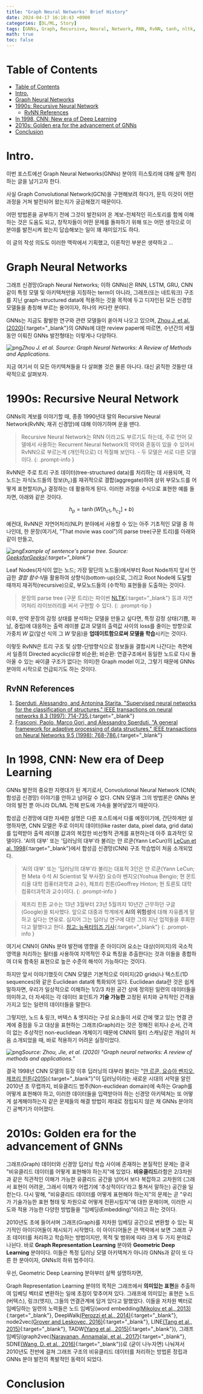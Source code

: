 ```yaml
---
title: "Graph Neural Networks' Brief History"
date: 2024-04-17 16:18:43 +0900
categories: [DL/ML, Story]
tags: [GNNs, Graph, Recursive, Neural, Network, RNN, RvNN, tanh, nltk, tree-structured, graph-structured, dataset, Deep Learning, Machine Learning, NLP, Language, DNN, MLP, Python]
math: true
toc: false
---
```


# Table of Contents
- [Table of Contents](#table-of-contents)
- [Intro.](#intro)
- [Graph Neural Networks](#graph-neural-networks)
- [1990s: Recursive Neural Network](#1990s-recursive-neural-network)
  - [RvNN References](#rvnn-references)
- [In 1998, CNN: New era of Deep Learning](#in-1998-cnn-new-era-of-deep-learning)
- [2010s: Golden era for the advancement of GNNs](#2010s-golden-era-for-the-advancement-of-gnns)
- [Conclusion](#conclusion)

# Intro.

이번 포스트에선 Graph Neural Networks(GNNs) 분야의 히스토리에 대해 살짝 정리하는 글을 남기고자 한다.

사실 Graph Convolutional Network(GCN)을 구현해보려 하다가, 문득 이것이 어떤 과정을 거쳐 발전되어 왔는지가 궁금해졌기 때문이다.

어떤 방법론을 공부하기 전에 그것이 발전되어 온 계보-전체적인 히스토리를 함께 이해하는 것은 도움도 되고, 창작자들이 어떤 문제를 돌파하기 위해 또는 어떤 생각으로 이 분야를 발전시켜 왔는지 답습해보는 일이 꽤 재미있기도 하다.

이 글의 작성 의도도 이러한 맥락에서 기획했고, 이론적인 부분은 생략하고 ...

# Graph Neural Networks

그래프 신경망(Graph Neural Networks; 이하 GNNs)은 RNN, LSTM, GRU, CNN 같이 특정 모델 및 아키텍쳐만을 지칭하는 term이 아니라, 그래프(또는 네트워크) 구조를 지닌 graph-structured data에 적용하는 것을 목적에 두고 디자인된 모든 신경망 모델들을 총칭해 부르는 용어이자, 하나의 커다란 분야다.

GNNs는 지금도 활발한 연구와 관련 모델들이 쏟아져 나오고 있으며, [Zhou J. et al.(2020)](https://www.sciencedirect.com/science/article/pii/S2666651021000012){:target="_blank"}의 GNNs에 대한 review paper에 따르면, 수년간의 세월동안 이뤄진 GNNs 발전형태는 이렇게나 다양하다.

![png](/assets/img/post/gnns_history/GNNs.png)*Zhou J. et al. Source: Graph Neural Networks: A Review of Methods and Applications.*

지금 여기서 이 모든 아키텍쳐들을 다 살펴볼 것은 물론 아니다. 대신 굵직한 것들만 대략적으로 살펴보자.

# 1990s: Recursive Neural Network

GNNs의 계보를 이야기할 때, 종종 1990년대 말의 Recursive Neural Network(RvNN; 재귀 신경망)에 대해 이야기하며 운을 땐다.

> Recursive Neural Network는 RNN 이라고도 부르기도 하는데, 주로 언어 모델에서 사용하는 Recurrent Neural Network의 약어와 혼동이 있을 수 있어서 RvNN으로 부르는게 (개인적으로) 더 적절해 보인다. - 두 모델은 서로 다른 모델이다.
{: .prompt-info }

RvNN은 주로 트리 구조 데이터(tree-structured data)를 처리하는 데 사용되며, 각 노드는 자식노드들의 정보($h_c$)를 재귀적으로 결합(aggregate)하여 상위 부모노드를 어떻게 표현할지($h_p$) 결정하는 데 활용하게 된다. 이러한 과정을 수식으로 표현한 예를 들자면, 아래와 같은 것이다.

$$
\begin{equation}
  h_p = \tanh{\left(W\left[h_{c1}, h_{c_2}\right]+b\right)}
\end{equation}
$$

예컨대, RvNN은 자연어처리(NLP) 분야에서 사용할 수 있는 아주 기초적인 모델 중 하나인데, 한 문장(여기서, "That movie was cool")의 parse tree(구문 트리)를 아래와 같이 만들고,

![png](/assets/img/post/gnns_history/ReNNs.png)*Example of sentence's parse tree. Source: [GeeksforGeeks](https://www.geeksforgeeks.org/difference-between-recursive-and-recurrent-neural-network/){:target="_blank"}*

Leaf Nodes(자식이 없는 노드; 가장 말단의 노드들)에서부터 Root Node까지 앞서 언급한 *결합 함수식*을 활용하여 상향식(bottom-up)으로, 그리고 Root Node에 도달할 때까지 재귀적(recursive)으로, 부모노드들의 (수학적) 표현들을 도출하는 것이다.

> 문장의 parse tree (구문 트리)는 파이썬 [NLTK](https://www.nltk.org/){:target="_blank"} 등과 자연어처리 라이브러리를 써서 구현할 수 있다.
{: .prompt-tip }

이후, 만약 문장의 감정 상태를 분석하는 모델을 만들고 싶다면, 특정 감정 상태(기쁨, 화남, 중립)에 대응하는 출력 레이블 값과 모델의 출력값 사이의 loss를 줄이는 방향으로 가중치 $W$ 값(앞선 식의 그 $W$ 맞음)을 **업데이트함으로써 모델을 학습**시키는 것이다.

이렇듯 RvNN은 트리 구조 및 상향-단방향식으로 정보들을 결합시켜 나간다는 측면에서 일종의 Directed acyclic(유향 비순환; 비순환: 연결구조에서 동일한 노드로 다시 돌아올 수 있는 싸이클 구조가 없다는 의미)한 Graph model 이고, 그렇기 때문에 GNNs 분야의 시작으로 언급되기도 하는 것이다.

## RvNN References

1. [Sperduti, Alessandro, and Antonina Starita. "Supervised neural networks for the classification of structures." IEEE transactions on neural networks 8.3 (1997): 714-735.](https://citeseerx.ist.psu.edu/document?repid=rep1&type=pdf&doi=3e33eca03933caaec671e20692e79d1acc9527e1){:target="_blank"}
2. [Frasconi, Paolo, Marco Gori, and Alessandro Sperduti. "A general framework for adaptive processing of data structures." IEEE transactions on Neural Networks 9.5 (1998): 768-786.](https://www.math.unipd.it/~sperduti/PAPERI/general-framework.pdf){:target="_blank"}

# In 1998, CNN: New era of Deep Learning

GNNs 발전의 중요한 지렛대가 된 계기로서, Convolutional Neural Network (CNN; 합성곱 신경망) 이야기를 안하고 넘어갈 수 없다. CNN 모델과 그의 방법론은 GNNs 분야의 발전 뿐 아니라 DL/ML 전체 판도에 가속을 불어넣었기 때문이다.

합성곱 신경망에 대한 자세한 설명은 다른 포스트에서 다룰 예정이기에, 간단하게만 설명하자면, CNN 모델은 주로 이미지 데이터(like raster data, pixel data, grid data)를 입력받아 출력 레이블 값과의 복잡한 비선형적 관계를 표현하는데 아주 효과적인 모델이다. 'AI의 대부' 또는 '딥러닝의 대부'라 불리는 얀 르쿤(Yann LeCun)의 [LeCun et al. 1998](https://ieeexplore.ieee.org/document/726791){:target="_blank"}에서 합성곱 신경망(CNN) 구조 학습법이 처음 소개되었다. 

> 'AI의 대부' 또는 '딥러닝의 대부'라 불리는 대표적 3인은 얀 르쿤(Yann LeCun; 현 Meta 수석 AI Scientist 및 부사장) 요슈아 벤지오(Yoshua Bengio; 현 몬트리올 대학 컴퓨터과학과 교수), 제프리 힌튼(Geoffrey Hinton; 현 토론토 대학 컴퓨터과학과 교수)이다. 
{: .prompt-info }

> 제프리 힌튼 교수는 13년 3월부터 23년 5월까지 10년간 근무하던 구글(Google)을 퇴사했다. 앞으로 대중과 학계에게 **AI의 위험성**에 대해 자유롭게 말하고 싶다는 연유로. 심지어 그는 딥러닝 연구에 대한 그의 지난 업적들을 후회한다고 말했다고 한다. [참고: 뉴욕타임즈 기사](https://www.nytimes.com/2023/05/05/podcasts/ai-google-banks.html){:target="_blank"}
{: .prompt-info }

여기서 CNN이 GNNs 분야 발전에 영향을 준 아이디어 요소는 대상(이미지)의 국소적 영역을 처리하는 필터를 사용하여 지역적인 주요 특징을 추출한다는 것과 이들을 종합하여 더욱 함축된 표현으로 높은 수준의 해석이 가능하다는 것이다.

하지만 앞서 이야기했듯이 CNN 모델은 기본적으로 이미지(2D grids)나 텍스트(1D sequences)와 같은 Euclidean data에 특화되어 있다. Euclidean data란 것은 쉽게 말하자면, 우리가 일상적으로 이해하는 1/2/3 차원 공간 상에 정의된 일련의 데이터들을 의미하고, 더 자세히는 각 데이터 포인트가 **기술 가능한** 고정된 위치와 규칙적인 간격을 가지고 있는 일련의 데이터들을 말한다.

그렇지만, 노드 & 링크, 버텍스 & 엣지라는 구성 요소들이 서로 간에 맺고 있는 연결 관계에 중점을 두고 대상을 표현하는 그래프(Graph)라는 것은 정해진 위치나 순서, 간격이 없는 추상적인 non-euclidean 개체이기 때문에 CNN의 필터 스캐닝같은 개념이 처음 소개되었을 때, 바로 적용하기 어려운 실정이었다. 

![png](/assets/img/post/gnns_history/EuclideanData.png)*Source: Zhou, Jie, et al. (2020) "Graph neural networks: A review of methods and applications."*

결국 1998년 CNN 모델의 등장 이후 딥러닝의 대부라 불리는 "[얀 르쿤, 요슈아 벤지오, 제프리 힌튼(2015)](https://www.nature.com/articles/nature14539){:target="_blank"}"이 딥러닝이라는 새로운 시대의 서막을 알린 2010년 초 무렵까지, 비유클리드 범주(Non-euclidean domain)에 속하는 Graph를 어떻게 표현해야 하고, 이러한 데이터들을 입력받아야 하는 신경망 아키텍쳐는 또 어떻게 설계해야하는지 같은 문제들의 해결 방법이 제대로 정립되지 않은 채 GNNs 분야의 긴 공백기가 이어졌다. 

# 2010s: Golden era for the advancement of GNNs

그래프(Graph) 데이터와 신경망 딥러닝 학습 사이에 존재하는 본질적인 문제는 결국 "비유클리드 데이터를 어떻게 표현해야 하는지"에 있었다. **비유클리드**라함은 2/3차원과 같은 직관적인 이해가 가능한 유클리드 공간을 넘어서 보다 복잡하고 고차원의 (그래서 표현이 어려운, 그래서 이해가 어렵기에 '추상적이다'라고 퉁쳐서 말하는) 공간을 일컫는다. 다시 말해, "비유클리드 데이터를 어떻게 표현해야 하는지"의 문제는 곧 "우리가 기술가능한 표현 형태 및 차원으로 어떻게 전환시킬지"에 대한 문제이며, 이러한 시도와 적용 가능한 다양한 방법들을 "임베딩(Embedding)"이라고 하는 것이다.

2010년도 초에 들어서며 그래프(Graph)를 저차원 임베딩 공간으로 변환할 수 있는 획기적인 아이디어들이 제시되기 시작했다. 이 아이디어들은 큰 맥락에서 보면 그래프 구조 데이터를 처리하고 학습하는 방법이지만, 목적 및 범위에 따라 크게 두 가지 분야로 나뉜다. 바로 **Graph Representation Learning** 분야와 **Geometric Deep Learning** 분야이다. 이들은 특정 딥러닝 모델 아키텍쳐가 아니라 GNNs과 같이 또 다른 한 분야이자, GNNs의 하위 범주이다.

우선, Geometric Deep Learning 분야부터 살짝 설명하자면, 

Graph Representation Learning 분야의 목적은 그래프에서 **의미있는 표현**을 추출하여 임베딩 벡터로 변환하는 일에 초점이 맞추어져 있다. 그래프에 의미있는 표현은 노드(버텍스), 링크(엣지), 그들의 연결관계에 담겨 있다고 말했었다. 이들을 저차원 벡터로 임베딩하는 일련의 노력들은 노드 임베딩(word embedding[(Mikolov et al., 2013)](https://arxiv.org/pdf/1301.3781){:target="_blank"}, DeepWalk[(Perozzi et al., 2014)](https://dl.acm.org/doi/10.1145/2623330.2623732){:target="_blank"}, node2vec[(Grover and Leskovec, 2016)](https://dl.acm.org/doi/10.1145/2939672.2939754){:target="_blank"}, LINE[(Tang et al., 2015)](https://arxiv.org/abs/1503.03578){:target="_blank"}, TADW[(Yang et al., 2015)](https://www.ijcai.org/Proceedings/15/Papers/299.pdf){:target="_blank"}), 그래프 임베딩(graph2vec[(Narayanan, Annamalai, et al., 2017)](https://arxiv.org/abs/1707.05005){:target="_blank"}, SDNE[(Wang, D. et al., 2016)](https://www.kdd.org/kdd2016/papers/files/rfp0191-wangAemb.pdf){:target="_blank"})로 (굳이 나누자면) 나눠져서 2010년도 전반에 걸쳐 그래프 구조의 비유클리드 데이터를 처리하는 방법론 정립과 GNNs 분야 발전의 폭발적인 동력이 되었다.



# Conclusion